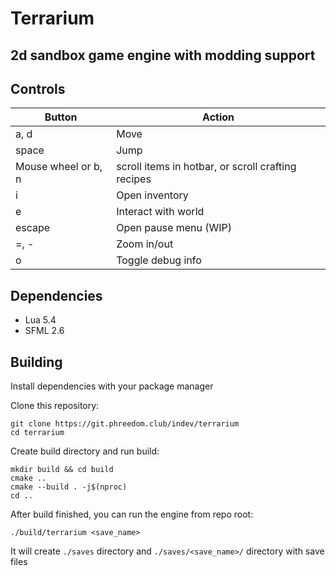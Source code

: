 Terrarium
=========

2d sandbox game engine with modding support
-------------------------------------------

Controls
--------
| Button              | Action                                             |
|---------------------|----------------------------------------------------|
| a, d                | Move                                               |
| space               | Jump                                               |
| Mouse wheel or b, n | scroll items in hotbar, or scroll crafting recipes |
| i                   | Open inventory                                     |
| e                   | Interact with world                                |
| escape              | Open pause menu (WIP)                              |
| =, -                | Zoom in/out                                        |
| o                   | Toggle debug info                                  |

Dependencies
------------

* Lua 5.4
* SFML 2.6

Building
--------

Install dependencies with your package manager

Clone this repository:

    git clone https://git.phreedom.club/indev/terrarium
    cd terrarium

Create build directory and run build:

    mkdir build && cd build
    cmake ..
    cmake --build . -j$(nproc)
    cd ..

After build finished, you can run the engine from repo root:

    ./build/terrarium <save_name>

It will create `./saves` directory and `./saves/<save_name>/` directory with
save files
